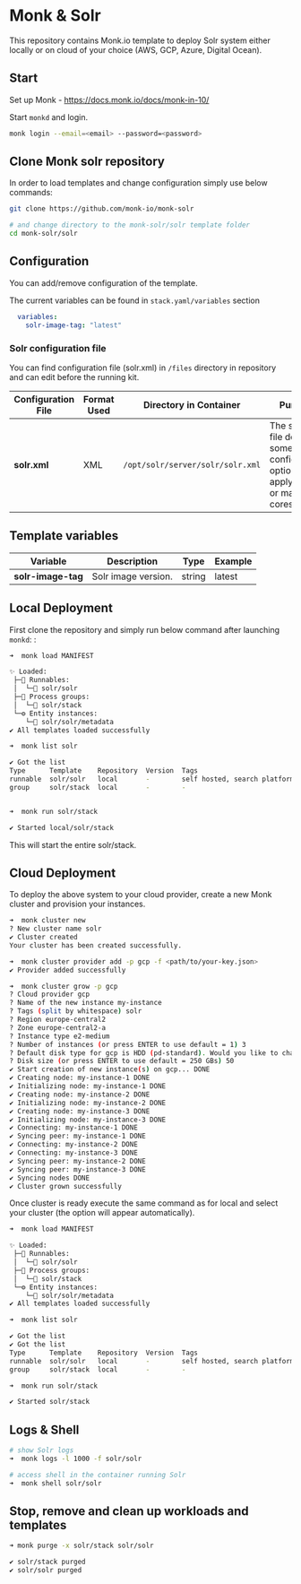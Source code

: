 # Monk & Solr

This repository contains Monk.io template to deploy Solr system either locally or on cloud of your choice (AWS, GCP, Azure, Digital Ocean).


## Start

Set up Monk - https://docs.monk.io/docs/monk-in-10/

Start `monkd` and login.

```bash
monk login --email=<email> --password=<password>
```

## Clone Monk solr repository

In order to load templates and change configuration simply use below commands: 
```bash
git clone https://github.com/monk-io/monk-solr

# and change directory to the monk-solr/solr template folder
cd monk-solr/solr
```

## Configuration

You can add/remove configuration of the template.

The current variables can be found in `stack.yaml/variables` section

```yaml
  variables:
    solr-image-tag: "latest"
```

### Solr configuration file

You can find configuration file (solr.xml) in `/files` directory in repository and can edit before the running kit.


| Configuration File	 | Format Used | Directory in Container | Purpose 
|----------|-------------|------|---------|
| **solr.xml** | XML | `/opt/solr/server/solr/solr.xml` | The solr.xml file defines some global configuration options that apply to all or many cores.


##  Template variables

| Variable | Description | Type | Example |
|----------|-------------|------|---------|
| **solr-image-tag** | Solr image version. | string | latest |




## Local Deployment

First clone the repository and simply run below command after launching `monkd`:
:

```bash
➜  monk load MANIFEST

✨ Loaded:
 ├─🔩 Runnables:
 │  └─🧩 solr/solr
 ├─🔗 Process groups:
 │  └─🧩 solr/stack
 └─⚙️ Entity instances:
    └─🧩 solr/solr/metadata
✔ All templates loaded successfully

➜  monk list solr

✔ Got the list
Type      Template    Repository  Version  Tags
runnable  solr/solr   local       -        self hosted, search platform,
group     solr/stack  local       -        -


➜  monk run solr/stack

✔ Started local/solr/stack

```

This will start the entire solr/stack. 


## Cloud Deployment

To deploy the above system to your cloud provider, create a new Monk cluster and provision your instances.

```bash
➜  monk cluster new
? New cluster name solr
✔ Cluster created
Your cluster has been created successfully.

➜  monk cluster provider add -p gcp -f <path/to/your-key.json>
✔ Provider added successfully

➜  monk cluster grow -p gcp
? Cloud provider gcp
? Name of the new instance my-instance
? Tags (split by whitespace) solr
? Region europe-central2
? Zone europe-central2-a
? Instance type e2-medium
? Number of instances (or press ENTER to use default = 1) 3
? Default disk type for gcp is HDD (pd-standard). Would you like to change it? No
? Disk size (or press ENTER to use default = 250 GBs) 50
✔ Start creation of new instance(s) on gcp... DONE
✔ Creating node: my-instance-1 DONE
✔ Initializing node: my-instance-1 DONE
✔ Creating node: my-instance-2 DONE
✔ Initializing node: my-instance-2 DONE
✔ Creating node: my-instance-3 DONE
✔ Initializing node: my-instance-3 DONE
✔ Connecting: my-instance-1 DONE
✔ Syncing peer: my-instance-1 DONE
✔ Connecting: my-instance-2 DONE
✔ Connecting: my-instance-3 DONE
✔ Syncing peer: my-instance-2 DONE
✔ Syncing peer: my-instance-3 DONE
✔ Syncing nodes DONE
✔ Cluster grown successfully
```

Once cluster is ready execute the same command as for local and select your cluster (the option will appear automatically).
```bash
➜  monk load MANIFEST

✨ Loaded:
 ├─🔩 Runnables:
 │  └─🧩 solr/solr
 ├─🔗 Process groups:
 │  └─🧩 solr/stack
 └─⚙️ Entity instances:
    └─🧩 solr/solr/metadata
✔ All templates loaded successfully

➜  monk list solr

✔ Got the list
✔ Got the list
Type      Template    Repository  Version  Tags
runnable  solr/solr   local       -        self hosted, search platform,
group     solr/stack  local       -        -

➜  monk run solr/stack

✔ Started solr/stack

```

## Logs & Shell

```bash
# show Solr logs
➜  monk logs -l 1000 -f solr/solr

# access shell in the container running Solr
➜  monk shell solr/solr

```

## Stop, remove and clean up workloads and templates

```bash
➜ monk purge -x solr/stack solr/solr

✔ solr/stack purged
✔ solr/solr purged

```